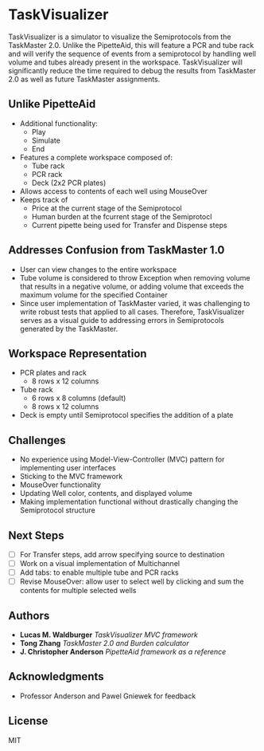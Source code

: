 # TaskVisualizer

TaskVisualizer is a simulator to visualize the Semiprotocols from the TaskMaster 2.0. Unlike the PipetteAid, this will feature a PCR and tube rack and will verify the sequence of events from a semiprotocol by handling well volume and tubes already present in the workspace. TaskVisualizer will significantly reduce the time required to debug the results from TaskMaster 2.0 as well as future TaskMaster assignments.

## Unlike PipetteAid
* Additional functionality:
  * Play
  * Simulate
  * End
* Features a complete workspace composed of:
  * Tube rack
  * PCR rack
  * Deck (2x2 PCR plates)
* Allows access to contents of each well using MouseOver
* Keeps track of
  * Price at the current stage of the Semiprotocol
  * Human burden at the fcurrent stage of the Semiprotocl
  * Current pipette being used for Transfer and Dispense steps
  
## Addresses Confusion from TaskMaster 1.0
* User can view changes to the entire workspace
* Tube volume is considered to throw Exception when removing volume that results in a negative volume, or adding volume that exceeds the maximum volume for the specified Container
* Since user implementation of TaskMaster varied, it was challenging to write robust tests that applied to all cases. Therefore, TaskVisualizer serves as a visual guide to addressing errors in Semiprotocols generated by the TaskMaster.

## Workspace Representation
* PCR plates and rack
  * 8 rows x 12 columns
* Tube rack
  * 6 rows x 8 columns (default)
  * 8 rows x 12 columns
* Deck is empty until Semiprotocol specifies the addition of a plate

## Challenges
* No experience using Model-View-Controller (MVC) pattern for implementing user interfaces
* Sticking to the MVC framework
* MouseOver functionality
* Updating Well color, contents, and displayed volume
* Making implementation functional without drastically changing the Semiprotocol structure

## Next Steps
- [ ] For Transfer steps, add arrow specifying source to destination
- [ ] Work on a visual implementation of Multichannel
- [ ] Add tabs: to enable multiple tube and PCR racks
- [ ] Revise MouseOver: allow user to select well by clicking and sum the contents for multiple selected wells

## Authors

* **Lucas M. Waldburger** *TaskVisualizer MVC framework*
* **Tong Zhang** *TaskMaster 2.0 and Burden calculator*
* **J. Christopher Anderson** *PipetteAid framework as a reference*

## Acknowledgments

* Professor Anderson and Pawel Gniewek for feedback

## License

MIT
